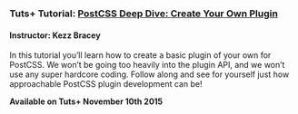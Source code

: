 ### Tuts+ Tutorial: [PostCSS Deep Dive: Create Your Own Plugin](http://webdesign.tutsplus.com/tutorials/postcss-deep-dive-create-your-own-plugin--cms-24605)
#### Instructor: Kezz Bracey

In this tutorial you’ll learn how to create a basic plugin of your own for PostCSS. We won’t be going too heavily into the plugin API, and we won’t use any super hardcore coding. Follow along and see for yourself just how approachable PostCSS plugin development can be!

**Available on Tuts+ November 10th 2015**
